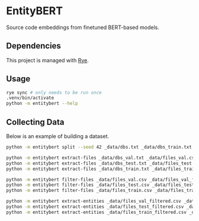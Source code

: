 # EntityBERT

Source code embeddings from finetuned BERT-based models.

## Dependencies

This project is managed with [Rye](https://github.com/astral-sh/rye).

## Usage

```bash
rye sync # only needs to be run once
.venv/bin/activate
python -m entitybert --help
```

## Collecting Data

Below is an example of building a dataset.

```bash
python -m entitybert split --seed 42 _data/dbs.txt _data/dbs_train.txt _data/dbs_test.txt _data/dbs_val.txt

python -m entitybert extract-files _data/dbs_val.txt _data/files_val.csv
python -m entitybert extract-files _data/dbs_test.txt _data/files_test.csv
python -m entitybert extract-files _data/dbs_train.txt _data/files_train.csv

python -m entitybert filter-files _data/files_val.csv _data/files_val_filtered.csv
python -m entitybert filter-files _data/files_test.csv _data/files_test_filtered.csv
python -m entitybert filter-files _data/files_train.csv _data/files_train_filtered.csv

python -m entitybert extract-entities _data/files_val_filtered.csv _data/entities_val.parquet
python -m entitybert extract-entities _data/files_test_filtered.csv _data/entities_test.parquet
python -m entitybert extract-entities _data/files_train_filtered.csv _data/entities_train.parquet
```
